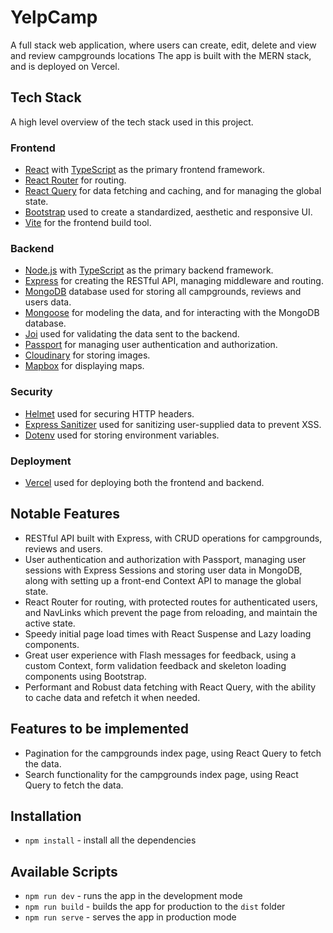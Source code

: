 # YelpCamp

A full stack web application, where users can create, edit, delete and view and review campgrounds locations The app is built with the MERN stack, and is deployed on Vercel.

## Tech Stack

A high level overview of the tech stack used in this project.

### Frontend

- [React](https://reactjs.org/) with [TypeScript](https://www.typescriptlang.org/) as the primary frontend framework.
- [React Router](https://reactrouter.com/) for routing.
- [React Query](https://react-query.tanstack.com/) for data fetching and caching, and for managing the global state.
- [Bootstrap](https://getbootstrap.com/) used to create a standardized, aesthetic and responsive UI.
- [Vite](https://vitejs.dev/) for the frontend build tool.

### Backend

- [Node.js](https://nodejs.org/en/) with [TypeScript](https://www.typescriptlang.org/) as the primary backend framework.
- [Express](https://expressjs.com/) for creating the RESTful API, managing middleware and routing.
- [MongoDB](https://www.mongodb.com/) database used for storing all campgrounds, reviews and users data.
- [Mongoose](https://mongoosejs.com/) for modeling the data, and for interacting with the MongoDB database.
- [Joi](https://joi.dev/) used for validating the data sent to the backend.
- [Passport](http://www.passportjs.org/) for managing user authentication and authorization.
- [Cloudinary](https://cloudinary.com/) for storing images.
- [Mapbox](https://www.mapbox.com/) for displaying maps.

### Security

- [Helmet](https://helmetjs.github.io/) used for securing HTTP headers.
- [Express Sanitizer](https://www.npmjs.com/package/express-sanitizer) used for sanitizing user-supplied data to prevent XSS.
- [Dotenv](https://www.npmjs.com/package/dotenv) used for storing environment variables.

### Deployment

- [Vercel](https://vercel.com/) used for deploying both the frontend and backend.

## Notable Features

- RESTful API built with Express, with CRUD operations for campgrounds, reviews and users.
- User authentication and authorization with Passport, managing user sessions with Express Sessions and storing user data in MongoDB, along with setting up a front-end Context API to manage the global state.
- React Router for routing, with protected routes for authenticated users, and NavLinks which prevent the page from reloading, and maintain the active state.
- Speedy initial page load times with React Suspense and Lazy loading components.
- Great user experience with Flash messages for feedback,
  using a custom Context, form validation feedback and skeleton loading components using Bootstrap.
- Performant and Robust data fetching with React Query, with the ability to cache data and refetch it when needed.

## Features to be implemented

- Pagination for the campgrounds index page, using React Query to fetch the data.
- Search functionality for the campgrounds index page, using React Query to fetch the data.

## Installation

- `npm install` - install all the dependencies

## Available Scripts

- `npm run dev` - runs the app in the development mode
- `npm run build` - builds the app for production to the `dist` folder
- `npm run serve` - serves the app in production mode
